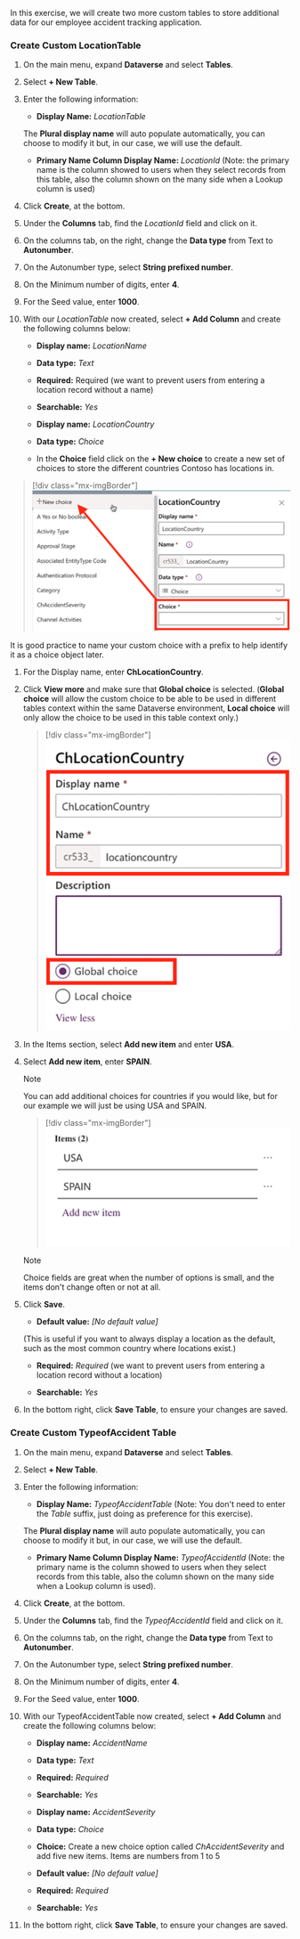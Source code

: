 In this exercise, we will create two more custom tables to store additional data for our employee accident tracking application.

### Create Custom LocationTable

1. On the main menu, expand **Dataverse** and select **Tables**.

1. Select **+ New Table**.

1. Enter the following information:

    - **Display Name:** *LocationTable*

    The **Plural display name** will auto populate automatically, you can choose to modify it but, in our case, we will use the default.

    - **Primary Name Column Display Name:** *LocationId* (Note: the primary name is the column showed to users when they select records from this table, also the column shown on the many side when a Lookup column is used)

1. Click **Create**, at the bottom.

1. Under the **Columns** tab, find the *LocationId* field and click on it.

1. On the columns tab, on the right, change the **Data type** from Text to **Autonumber**.

1. On the Autonumber type, select **String prefixed number**.

1. On the Minimum number of digits, enter **4**.

1. For the Seed value, enter **1000**.

1. With our *LocationTable* now created, select **+ Add Column** and create the following columns below:

    - **Display name:** *LocationName*

    - **Data type:** *Text*

    - **Required:** Required (we want to prevent users from entering a location record without a name)

    - **Searchable:** *Yes*

    - **Display name:** *LocationCountry*

    - **Data type:** *Choice*

    - In the **Choice** field click on the **+ New choice** to create a new set of choices to store the different countries Contoso has locations in.

> [!div class="mx-imgBorder"]
> [![Screenshot of the Choice field and New choice menu option highlighted.](../media/13-new-choice.png)](../media/13-new-choice.png#lightbox)

It is good practice to name your custom choice with a prefix to help identify it as a choice object later.

1. For the Display name, enter **ChLocationCountry**.

1. Click **View more** and make sure that **Global choice** is selected. (**Global choice** will allow the custom choice to be able to be used in different tables context within the same Dataverse environment, **Local choice** will only allow the choice to be used in this table context only.)

    > [!div class="mx-imgBorder"]
    > [![Screenshot of the ChLocationCountry Display name and Name fields highlighted.](../media/14-location-country.png)](../media/14-location-country.png#lightbox)

1. In the Items section, select **Add new item** and enter **USA**.

1. Select **Add new item**, enter **SPAIN**.

    > [!NOTE]
    > You can add additional choices for countries if you would like, but for our example we will just be using USA and SPAIN.

    > [!div class="mx-imgBorder"]
    > [![Screenshot of USA and Spain options listed as new items.](../media/15-items.png)](../media/15-items.png#lightbox)

    > [!NOTE]
    > Choice fields are great when the number of options is small, and the items don't change often or not at all.

1. Click **Save**.

    - **Default value:** *\[No default value\]*

    (This is useful if you want to always display a location as the default, such as the most common country where locations exist.)

    - **Required:** *Required* (we want to prevent users from entering a location record without a location)

    - **Searchable:** *Yes*

1. In the bottom right, click **Save Table**, to ensure your changes are saved.

### Create Custom TypeofAccident Table

1. On the main menu, expand **Dataverse** and select **Tables**.

1. Select **+ New Table**.

1. Enter the following information:

    - **Display Name:** *TypeofAccidentTable* (Note: You don't need to enter the *Table* suffix, just doing as preference for this exercise).

    The **Plural display name** will auto populate automatically, you can choose to modify it but, in our case, we will use the default.

    - **Primary Name Column Display Name:** *TypeofAccidentId* (Note: the primary name is the column showed to users when they select records from this table, also the column shown on the many side when a Lookup column is used).

1. Click **Create**, at the bottom.

1. Under the **Columns** tab, find the *TypeofAccidentId* field and click on it.

1. On the columns tab, on the right, change the **Data type** from Text to **Autonumber**.

1. On the Autonumber type, select **String prefixed number**.

1. On the Minimum number of digits, enter **4**.

1. For the Seed value, enter **1000**.

1. With our TypeofAccidentTable now created, select **+ Add Column** and create the following columns below:

    - **Display name:** *AccidentName*

    - **Data type:** *Text*

    - **Required:** *Required*

    - **Searchable:** *Yes*

    - **Display name:** *AccidentSeverity*

    - **Data type:** *Choice*

    - **Choice:** Create a new choice option called *ChAccidentSeverity* and add five new items. Items are numbers from 1 to 5

    - **Default value:** *\[No default value\]*

    - **Required:** *Required*

    - **Searchable:** *Yes*

1. In the bottom right, click **Save Table**, to ensure your changes are saved.
